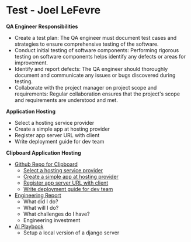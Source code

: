 # Test - Joel LeFevre

**QA Engineer Responsibilities**

* Create a test plan: The QA engineer must document test cases and strategies to ensure comprehensive testing of the software.
* Conduct initial testing of software components: Performing rigorous testing on software components helps identify any defects or areas for improvement.
* Identify and report defects: The QA engineer should thoroughly document and communicate any issues or bugs discovered during testing.
* Collaborate with the project manager on project scope and requirements: Regular collaboration ensures that the project's scope and requirements are understood and met.

**Application Hosting**

- Select a hosting service provider
- Create a simple app at hosting provider
- Register app server URL with client
- Write deployment guide for dev team


**Clipboard Application Hosting**

* [Github Repo for Clipboard](https://github.com/JLeFevre559/CS350-Clipboard)
    * [Select a hosting service provider](https://vercel.com/)
    * [Create a simple app at hosting provider](https://clipboard-unco-cs350.vercel.app/)
    * [Register app server URL with client](https://clipboard-unco-cs350.vercel.app/)
    * [Write deployment guide for dev team](Deploy.md)
* [Engineering Report](Report.md)
    * What did I do?
    * What will I do?
    * What challenges do I have?
    * Engineering investment
* [AI Playbook](AI.md)
    - Setup a local version of a django server
